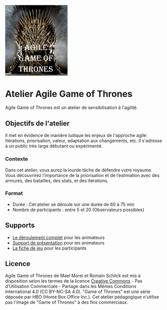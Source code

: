 
<img src="images/agile_got.png" width="200px" alt="[Agile Game of Thrones picture]" style="border: 0;"/>

# Atelier Agile Game of Thrones

Agile Game of Thrones est un atelier de sensibilisation à l'agilité. 

## Objectifs de l'atelier

Il met en évidence de manière ludique les enjeux de l'approche agile: Itérations, priorisation, valeur, adaptation aux changements, etc.
Il s'adresse à un public très large débutant ou expérimenté.

### Contexte

Dans cet atelier, vous aurez la lourde tâche de défendre votre royaume.
Vous découvrirez l’importance de la priorisation et de l’estimation avec des armures, des batailles, des stats, et des itérations.

### Format

- Durée : Cet atelier se déroule sur une durée de 60 à 75 min
- Nombre de participants : entre 5 et 20 (Observateurs possibles)

## Supports

- <a href="supports/déroulé_agile_got.docx">Le déroulement complet</a> pour les animateurs
- <a href="supports/support_presentation_agile_got.pptx">Support de présentation</a> pour les animateurs
- <a href="supports/fiche_jeu_agile_got.docx">La fiche de jeu</a> pour les participants


## Licence

Agile Game of Thrones de Mael Morel et Romain Schlick est mis à disposition selon les termes de la licence [Creative Commons](https://creativecommons.org/licenses/by-nc-sa/4.0/) - Pas d’Utilisation Commerciale - Partage dans les Mêmes Conditions International 4.0 (CC BY-NC-SA 4.0). "Game of Thrones" est une série déposée par HBO (Home Box Office Inc.). Cet atelier pédagogique n'utilise pas l'image de "Game of Thrones" à des fins commerciaux. 

